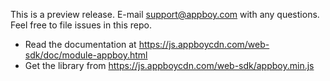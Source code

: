 This is a preview release. E-mail support@appboy.com with any questions. Feel free to file issues in this repo.

* Read the documentation at https://js.appboycdn.com/web-sdk/doc/module-appboy.html
* Get the library from https://js.appboycdn.com/web-sdk/appboy.min.js
